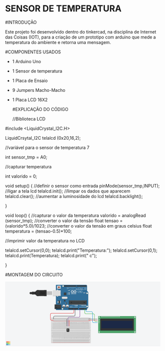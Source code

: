 # SENSOR DE TEMPERATURA 

#INTRODUÇÃO

Este projeto foi desenvolvido dentro do tinkercad, na disciplina de Internet das Coisas (IOT), para a criação de um prototipo com arduino que mede a temperatura do ambiente e retorna uma mensagem.

#COMPONENTES USADOS

- 1 Arduino Uno
- 1 Sensor de temperatura 
- 1 Placa de Ensaio
- 9 Jumpers Macho-Macho
- 1 Placa LCD 16X2

  #EXPLICAÇÃO DO CÓDIGO

  //Biblioteca LCD

#include <LiquidCrystal_I2C.H>

LiquidCrsytal_I2C telalcd (0x20,16,2);

//variável para o sensor de temperatura 7

int sensor_tmp = A0;

//capturar temperatura 

int valorido = 0;

void setup()
{
  //definir o sensor como entrada 
  pinMode(sensor_tmp,INPUT);
  //ligar a tela lcd
  telalcd.init();
  //limpar os dados que aparecem 
  telalcd.clear();
  //aumentar a luminosidade do lcd
  telalcd.backlight();

}

void loop()
{
  //capturar o valor da temperatura
  valorido = analogRead (sensor_tmp);
  //converter o valor da tensão 
  float tensao = (valorido*5.0)/1023;
  //converter o valor da tensão em graus celsius 
  float temperatura = (tensao-0.5)*100;
  
  //imprimir valor da temperatura no LCD
  
  telalcd.setCursor(0,0);
  telalcd.print("Temperatura:");
  telalcd.setCursor(0,1);
  telalcd.print(Temperatura);
  telalcd.print(" c");




}

#MONTAGEM DO CIRCUITO 

![SENSOR](ATV-10sensordetemperatura.png)











